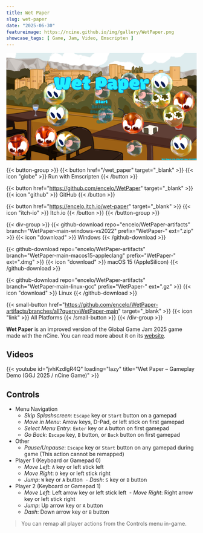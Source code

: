 ```yaml
---
title: Wet Paper
slug: wet-paper
date: "2025-06-30"
featureimage: https://ncine.github.io/img/gallery/WetPaper.png
showcase_tags: [ Game, Jam, Video, Emscripten ]
---
```


![Wet Paper](/img/gallery/WetPaper.png)

{{< button-group >}}
{{< button href="/wet_paper" target="_blank" >}}
{{< icon "globe" >}} Run with Emscripten
{{< /button >}}

{{< button href="https://github.com/encelo/WetPaper" target="_blank" >}}
{{< icon "github" >}} GitHub
{{< /button >}}

{{< button href="https://encelo.itch.io/wet-paper" target="_blank" >}}
{{< icon "itch-io" >}} Itch.io
{{< /button >}}
{{< /button-group >}}

{{< div-group >}}
{{< github-download repo="encelo/WetPaper-artifacts" branch="WetPaper-main-windows-vs2022" prefix="WetPaper-" ext=".zip" >}}
{{< icon "download" >}} Windows
{{< /github-download >}}

{{< github-download repo="encelo/WetPaper-artifacts" branch="WetPaper-main-macos15-appleclang" prefix="WetPaper-" ext=".dmg" >}}
{{< icon "download" >}} macOS 15 (AppleSilicon)
{{< /github-download >}}

{{< github-download repo="encelo/WetPaper-artifacts" branch="WetPaper-main-linux-gcc" prefix="WetPaper-" ext=".gz" >}}
{{< icon "download" >}} Linux
{{< /github-download >}}

{{< small-button href="https://github.com/encelo/WetPaper-artifacts/branches/all?query=WetPaper-main" target="_blank" >}}
{{< icon "link" >}} All Platforms
{{< /small-button >}}
{{< /div-group >}}

**Wet Paper** is an improved version of the Global Game Jam 2025 game made with the nCine.
You can read more about it on its [website](https://encelo.itch.io/wet-paper).

## Videos

{{< youtube id="jvhKzdlgR4Q" loading="lazy" title="Wet Paper – Gameplay Demo (GGJ 2025 / nCine Game)" >}}

## Controls

- Menu Navigation
  - _​Skip Splashscreen_: `Escape` key or `Start` button on a gamepad
  - _Move in Menu_: Arrow keys, D-Pad, or left stick on first gamepad
  - _Select Menu Entry_: `Enter` key or `A` button on first gamepad
  - _Go Back_: `Escape` key, `B` button, or `Back` button on first gamepad
- Other
  - _Pause/Unpause_: `Escape` key or `Start` button on any gamepad during game
    (This action cannot be remapped)​
- Player 1 (Keyboard or Gamepad 0)
  - _Move Left_: `A` key or left stick left
  - ​_Move Right_: `D` key or left stick right
  - ​_Jump_: `W` key or `A` button
​  - _Dash_: `S` key or `B` button
- Player 2 (Keyboard or Gamepad 1)
  - _​Move Left_: Left arrow key or left stick left
​  - _Move Right_: Right arrow key or left stick right
  - _Jump_: Up arrow key or `A` button
  - _Dash_: Down arrow key or `B` button​​​

> You can remap all player actions from the Controls menu in-game.
